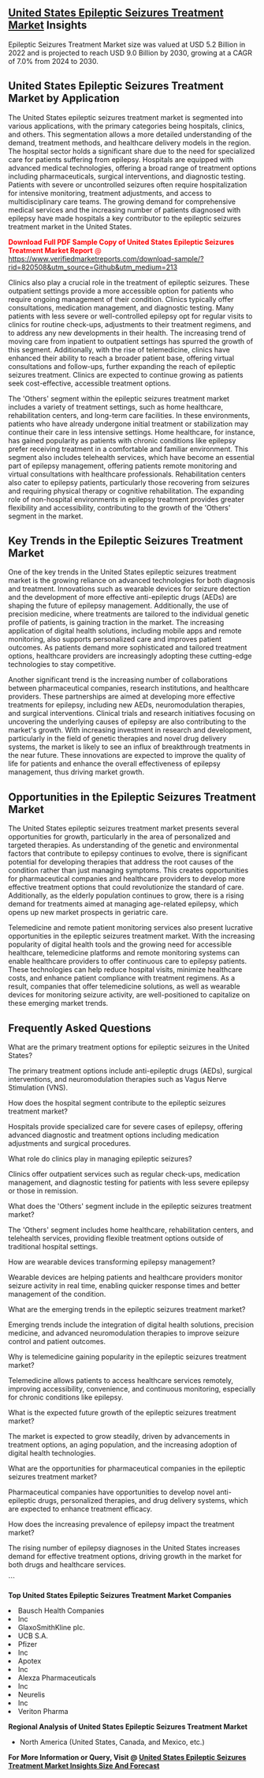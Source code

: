 <h2><a href="https://www.verifiedmarketreports.com/download-sample/?rid=820508&amp;utm_source=Github&amp;utm_medium=213" target="_blank">United States Epileptic Seizures Treatment Market</a> Insights</h2><p>Epileptic Seizures Treatment Market size was valued at USD 5.2 Billion in 2022 and is projected to reach USD 9.0 Billion by 2030, growing at a CAGR of 7.0% from 2024 to 2030.</p><p><h2>United States Epileptic Seizures Treatment Market by Application</h2><p>The United States epileptic seizures treatment market is segmented into various applications, with the primary categories being hospitals, clinics, and others. This segmentation allows a more detailed understanding of the demand, treatment methods, and healthcare delivery models in the region. The hospital sector holds a significant share due to the need for specialized care for patients suffering from epilepsy. Hospitals are equipped with advanced medical technologies, offering a broad range of treatment options including pharmaceuticals, surgical interventions, and diagnostic testing. Patients with severe or uncontrolled seizures often require hospitalization for intensive monitoring, treatment adjustments, and access to multidisciplinary care teams. The growing demand for comprehensive medical services and the increasing number of patients diagnosed with epilepsy have made hospitals a key contributor to the epileptic seizures treatment market in the United States. <p><span class=""><span style="color: #ff0000;"><strong>Download Full PDF Sample Copy of United States Epileptic Seizures Treatment Market Report</strong> @ </span><a href="https://www.verifiedmarketreports.com/download-sample/?rid=820508&amp;utm_source=Github&amp;utm_medium=213" target="_blank">https://www.verifiedmarketreports.com/download-sample/?rid=820508&amp;utm_source=Github&amp;utm_medium=213</a></span></p></p><p>Clinics also play a crucial role in the treatment of epileptic seizures. These outpatient settings provide a more accessible option for patients who require ongoing management of their condition. Clinics typically offer consultations, medication management, and diagnostic testing. Many patients with less severe or well-controlled epilepsy opt for regular visits to clinics for routine check-ups, adjustments to their treatment regimens, and to address any new developments in their health. The increasing trend of moving care from inpatient to outpatient settings has spurred the growth of this segment. Additionally, with the rise of telemedicine, clinics have enhanced their ability to reach a broader patient base, offering virtual consultations and follow-ups, further expanding the reach of epileptic seizures treatment. Clinics are expected to continue growing as patients seek cost-effective, accessible treatment options.<p>The 'Others' segment within the epileptic seizures treatment market includes a variety of treatment settings, such as home healthcare, rehabilitation centers, and long-term care facilities. In these environments, patients who have already undergone initial treatment or stabilization may continue their care in less intensive settings. Home healthcare, for instance, has gained popularity as patients with chronic conditions like epilepsy prefer receiving treatment in a comfortable and familiar environment. This segment also includes telehealth services, which have become an essential part of epilepsy management, offering patients remote monitoring and virtual consultations with healthcare professionals. Rehabilitation centers also cater to epilepsy patients, particularly those recovering from seizures and requiring physical therapy or cognitive rehabilitation. The expanding role of non-hospital environments in epilepsy treatment provides greater flexibility and accessibility, contributing to the growth of the 'Others' segment in the market. </p><h2>Key Trends in the Epileptic Seizures Treatment Market</h2><p>One of the key trends in the United States epileptic seizures treatment market is the growing reliance on advanced technologies for both diagnosis and treatment. Innovations such as wearable devices for seizure detection and the development of more effective anti-epileptic drugs (AEDs) are shaping the future of epilepsy management. Additionally, the use of precision medicine, where treatments are tailored to the individual genetic profile of patients, is gaining traction in the market. The increasing application of digital health solutions, including mobile apps and remote monitoring, also supports personalized care and improves patient outcomes. As patients demand more sophisticated and tailored treatment options, healthcare providers are increasingly adopting these cutting-edge technologies to stay competitive.<p>Another significant trend is the increasing number of collaborations between pharmaceutical companies, research institutions, and healthcare providers. These partnerships are aimed at developing more effective treatments for epilepsy, including new AEDs, neuromodulation therapies, and surgical interventions. Clinical trials and research initiatives focusing on uncovering the underlying causes of epilepsy are also contributing to the market's growth. With increasing investment in research and development, particularly in the field of genetic therapies and novel drug delivery systems, the market is likely to see an influx of breakthrough treatments in the near future. These innovations are expected to improve the quality of life for patients and enhance the overall effectiveness of epilepsy management, thus driving market growth.<h2>Opportunities in the Epileptic Seizures Treatment Market</h2><p>The United States epileptic seizures treatment market presents several opportunities for growth, particularly in the area of personalized and targeted therapies. As understanding of the genetic and environmental factors that contribute to epilepsy continues to evolve, there is significant potential for developing therapies that address the root causes of the condition rather than just managing symptoms. This creates opportunities for pharmaceutical companies and healthcare providers to develop more effective treatment options that could revolutionize the standard of care. Additionally, as the elderly population continues to grow, there is a rising demand for treatments aimed at managing age-related epilepsy, which opens up new market prospects in geriatric care.<p>Telemedicine and remote patient monitoring services also present lucrative opportunities in the epileptic seizures treatment market. With the increasing popularity of digital health tools and the growing need for accessible healthcare, telemedicine platforms and remote monitoring systems can enable healthcare providers to offer continuous care to epilepsy patients. These technologies can help reduce hospital visits, minimize healthcare costs, and enhance patient compliance with treatment regimens. As a result, companies that offer telemedicine solutions, as well as wearable devices for monitoring seizure activity, are well-positioned to capitalize on these emerging market trends. <h2>Frequently Asked Questions</h2><p>What are the primary treatment options for epileptic seizures in the United States?</p><p>The primary treatment options include anti-epileptic drugs (AEDs), surgical interventions, and neuromodulation therapies such as Vagus Nerve Stimulation (VNS).</p><p>How does the hospital segment contribute to the epileptic seizures treatment market?</p><p>Hospitals provide specialized care for severe cases of epilepsy, offering advanced diagnostic and treatment options including medication adjustments and surgical procedures.</p><p>What role do clinics play in managing epileptic seizures?</p><p>Clinics offer outpatient services such as regular check-ups, medication management, and diagnostic testing for patients with less severe epilepsy or those in remission.</p><p>What does the 'Others' segment include in the epileptic seizures treatment market?</p><p>The 'Others' segment includes home healthcare, rehabilitation centers, and telehealth services, providing flexible treatment options outside of traditional hospital settings.</p><p>How are wearable devices transforming epilepsy management?</p><p>Wearable devices are helping patients and healthcare providers monitor seizure activity in real time, enabling quicker response times and better management of the condition.</p><p>What are the emerging trends in the epileptic seizures treatment market?</p><p>Emerging trends include the integration of digital health solutions, precision medicine, and advanced neuromodulation therapies to improve seizure control and patient outcomes.</p><p>Why is telemedicine gaining popularity in the epileptic seizures treatment market?</p><p>Telemedicine allows patients to access healthcare services remotely, improving accessibility, convenience, and continuous monitoring, especially for chronic conditions like epilepsy.</p><p>What is the expected future growth of the epileptic seizures treatment market?</p><p>The market is expected to grow steadily, driven by advancements in treatment options, an aging population, and the increasing adoption of digital health technologies.</p><p>What are the opportunities for pharmaceutical companies in the epileptic seizures treatment market?</p><p>Pharmaceutical companies have opportunities to develop novel anti-epileptic drugs, personalized therapies, and drug delivery systems, which are expected to enhance treatment efficacy.</p><p>How does the increasing prevalence of epilepsy impact the treatment market?</p><p>The rising number of epilepsy diagnoses in the United States increases demand for effective treatment options, driving growth in the market for both drugs and healthcare services.</p>```</p><p><strong>Top United States Epileptic Seizures Treatment Market Companies</strong></p><div data-test-id=""><p><li>Bausch Health Companies</li><li> Inc</li><li> GlaxoSmithKline plc.</li><li> UCB S.A.</li><li> Pfizer</li><li> Inc</li><li> Apotex</li><li> Inc</li><li> Alexza Pharmaceuticals</li><li> Inc</li><li> Neurelis</li><li> Inc</li><li> Veriton Pharma</li></p><div><strong>Regional Analysis of&nbsp;United States Epileptic Seizures Treatment Market</strong></div><ul><li dir="ltr"><p dir="ltr">North America&nbsp;(United States, Canada, and Mexico, etc.)</p></li></ul><p><strong>For More Information or Query, Visit @&nbsp;</strong><strong><a href="https://www.verifiedmarketreports.com/product/epileptic-seizures-treatment-market/?utm_source=Github&amp;utm_medium=213" target="_blank">United States Epileptic Seizures Treatment Market Insights Size And Forecast</a></strong></p></div>
